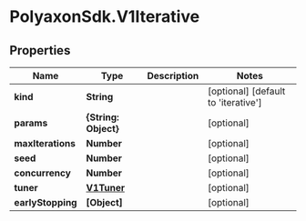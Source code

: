 # PolyaxonSdk.V1Iterative

## Properties

Name | Type | Description | Notes
------------ | ------------- | ------------- | -------------
**kind** | **String** |  | [optional] [default to &#39;iterative&#39;]
**params** | **{String: Object}** |  | [optional] 
**maxIterations** | **Number** |  | [optional] 
**seed** | **Number** |  | [optional] 
**concurrency** | **Number** |  | [optional] 
**tuner** | [**V1Tuner**](V1Tuner.md) |  | [optional] 
**earlyStopping** | **[Object]** |  | [optional] 


